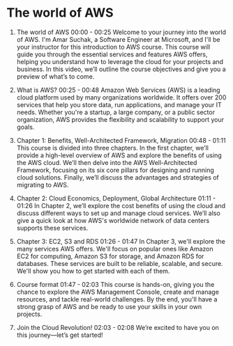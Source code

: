 # The world of AWS

1. The world of AWS
00:00 - 00:25
Welcome to your journey into the world of AWS. I'm Amar Suchak, a Software Engineer at Microsoft, and I'll be your instructor for this introduction to AWS course. This course will guide you through the essential services and features AWS offers, helping you understand how to leverage the cloud for your projects and business. In this video, we’ll outline the course objectives and give you a preview of what’s to come.

2. What is AWS?
00:25 - 00:48
Amazon Web Services (AWS) is a leading cloud platform used by many organizations worldwide. It offers over 200 services that help you store data, run applications, and manage your IT needs. Whether you're a startup, a large company, or a public sector organization, AWS provides the flexibility and scalability to support your goals.

3. Chapter 1: Benefits, Well-Architected Framework, Migration
00:48 - 01:11
This course is divided into three chapters. In the first chapter, we’ll provide a high-level overview of AWS and explore the benefits of using the AWS cloud. We’ll then delve into the AWS Well-Architected Framework, focusing on its six core pillars for designing and running cloud solutions. Finally, we’ll discuss the advantages and strategies of migrating to AWS.

4. Chapter 2: Cloud Economics, Deployment, Global Architecture
01:11 - 01:26
In Chapter 2, we’ll explore the cost benefits of using the cloud and discuss different ways to set up and manage cloud services. We’ll also give a quick look at how AWS's worldwide network of data centers supports these services.

5. Chapter 3: EC2, S3 and RDS
01:26 - 01:47
In Chapter 3, we'll explore the many services AWS offers. We'll focus on popular ones like Amazon EC2 for computing, Amazon S3 for storage, and Amazon RDS for databases. These services are built to be reliable, scalable, and secure. We'll show you how to get started with each of them.

6. Course format
01:47 - 02:03
This course is hands-on, giving you the chance to explore the AWS Management Console, create and manage resources, and tackle real-world challenges. By the end, you'll have a strong grasp of AWS and be ready to use your skills in your own projects.

7. Join the Cloud Revolution!
02:03 - 02:08
We’re excited to have you on this journey—let’s get started!